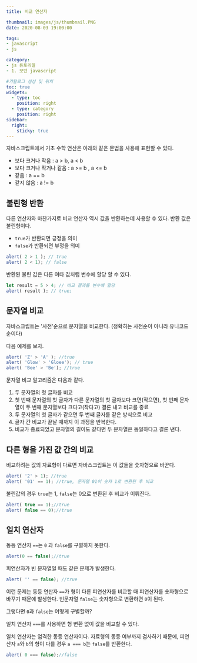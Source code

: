 ```yaml
---
title: 비교 연산자

thumbnail: images/js/thumbnail.PNG
date: 2020-08-03 19:00:00

tags:
- javascript
- js

category:
- js 튜토리얼
- 1. 모던 javascript

#카탈로그 생성 및 위치
toc: true
widgets:
  - type: toc
    position: right
  - type: category
    position: right
sidebar:
  right:
    sticky: true
---
```


자바스크립트에서 기초 수학 연산은 아래와 같은 문법을 사용해 표현할 수 있다.
- 보다 크거나 작음 : a > b, a < b
- 보다 크거나 작거나 같음 : a >= b , a <= b
- 같음 : a == b
- 같지 않음 : a != b
<!-- more -->

## 불린형 반환
다른 연산자와 마찬가지로 비교 연산자 역시 값을 반환하는데 사용할 수 있다. 반환 값은 불린형이다.
- `true`가 반환되면 긍정을 의미
- `false`가 반환되면 부정을 의미 

```js
alert( 2 > 1 ); // true
alert( 2 < 1); // false
```

반환된 불린 값은 다른 여타 값처럼 변수에 할당 할 수 있다.
```js
let result = 5 > 4; // 비교 결과를 변수에 할당
alert( result ); // true;
```

## 문자열 비교
자바스크립트는 '사전'순으로 문자열을 비교한다. (정확히는 사전순이 아니라 유니코드 순이다)

다음 예제를 보자.
```js
alert( 'Z' > 'A' ); //true
alert( 'Glow' > 'Gloee'); // true
alert( 'Bee' > 'Be'); //true
```
문자열 비교 알고리즘은 다음과 같다.
1. 두 문자열의 첫 글자를 비교
2. 첫 번째 문자열의 첫 글자가 다른 문자열의 첫 글자보다 크면(작으면), 첫 번째 문자열이 두 번째 문자열보다 크다고(작다고) 결론 내고 비교를 종료
3. 두 문자열의 첫 글자가 같으면 두 번째 글자를 같은 방식으로 비교
4. 글자 간 비교가 끝날 때까지 이 과정을 반복한다.
5. 비교가 종료되었고 문자열의 길이도 같다면 두 문자열은 동일하다고 결론 낸다.

## 다른 형을 가진 값 간의 비교
비교하려는 값의 자료형이 다르면 자바스크립트는 이 값들을 숫자형으로 바꾼다.

```js
alert( '2' > 1); //true
alert( '01' == 1); //true, 문자열 01이 숫자 1로 변환된 후 비교
```

불린값의 경우 `true`는  1, `false`는 0으로 변환된 후 비교가 이뤄진다.
```js
alert( true == 1);//true
alert( false == 0);//true
```

## 일치 연산자
동등 연산자 `==`는 `0` 과 `false`를 구별하지 못한다.

```js
alert(0 == false);//true
```

피연산자가 빈 문자열일 때도 같은 문제가 발생한다.

```js
alert( '' == false); //true
```
이런 문제는 동등 연산자 `==`가 형이 다른 피연산자를 비교할 때 피연산자를 숫자형으로 바꾸기 때문에 발생한다. 빈문자열 `false`는 숫자형으로 변환하면 `0`이 된다.

그렇다면 `0`과 `false`는 어떻게 구별할까?

일치 연산자 `===`를 사용하면 형 변환 없이 값을 비교할 수 있다.

일치 연산자는 엄격한 동등 연산자이다. 자료형의 동등 여부까지 검사하기 때문에, 피연산자 `a`와 `b`의 형이 다를 경우 `a === b`는 `false`를 반환한다.

```js
alert( 0 === false);//false
```